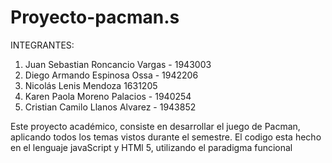 # Proyecto-pacman.s
INTEGRANTES:

1. Juan Sebastian Roncancio Vargas - 1943003
2. Diego Armando Espinosa Ossa - 1942206
3. Nicolás Lenis Mendoza 1631205
4. Karen Paola Moreno Palacios - 1940254
5. Cristian Camilo Llanos Alvarez - 1943852

Este proyecto académico, consiste en desarrollar el juego de Pacman, aplicando todos los temas vistos durante el semestre. 
El codigo esta hecho en el lenguaje javaScript y HTMl 5, utilizando el paradigma funcional
